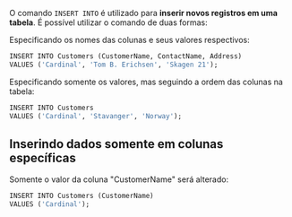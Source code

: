 O comando `INSERT INTO` é utilizado para **inserir novos registros em uma tabela**. É possível utilizar o comando de duas formas:

Especificando os nomes das colunas e seus valores respectivos:
```SQL
INSERT INTO Customers (CustomerName, ContactName, Address)  
VALUES ('Cardinal', 'Tom B. Erichsen', 'Skagen 21');
```

Especificando somente os valores, mas seguindo a ordem das colunas na tabela:
```SQL
INSERT INTO Customers 
VALUES ('Cardinal', 'Stavanger', 'Norway');
```
## Inserindo dados somente em colunas específicas
Somente o valor da coluna "CustomerName" será alterado:
```SQL
INSERT INTO Customers (CustomerName)  
VALUES ('Cardinal');
```
